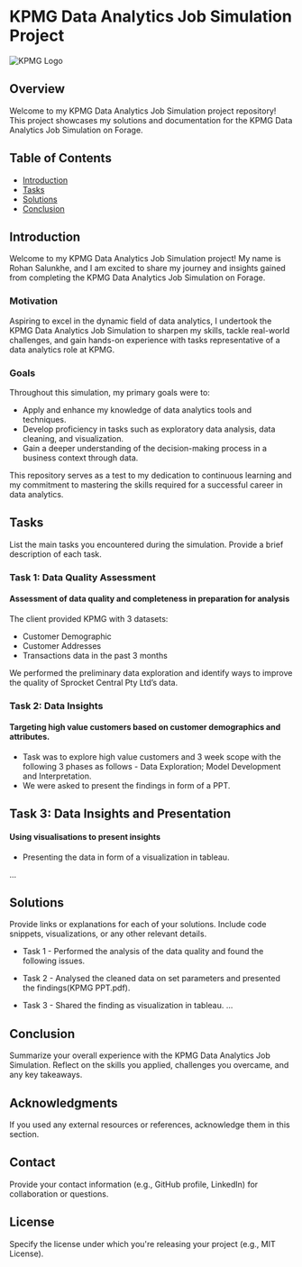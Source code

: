 # KPMG Data Analytics Job Simulation Project #

![KPMG Logo](kpmg_logo.png)

## Overview
Welcome to my KPMG Data Analytics Job Simulation project repository! This project showcases my solutions and documentation for the KPMG Data Analytics Job Simulation on Forage. 

## Table of Contents

- [Introduction](#introduction)
- [Tasks](#tasks)
- [Solutions](#solutions)
- [Conclusion](#conclusion)

## Introduction

Welcome to my KPMG Data Analytics Job Simulation project! My name is Rohan Salunkhe, and I am excited to share my journey and insights gained from completing the KPMG Data Analytics Job Simulation on Forage.

### Motivation

Aspiring to excel in the dynamic field of data analytics, I undertook the KPMG Data Analytics Job Simulation to sharpen my skills, tackle real-world challenges, and gain hands-on experience with tasks representative of a data analytics role at KPMG.

### Goals

Throughout this simulation, my primary goals were to:

- Apply and enhance my knowledge of data analytics tools and techniques.
- Develop proficiency in tasks such as exploratory data analysis, data cleaning, and visualization.
- Gain a deeper understanding of the decision-making process in a business context through data.

This repository serves as a test to my dedication to continuous learning and my commitment to mastering the skills required for a successful career in data analytics.

## Tasks

List the main tasks you encountered during the simulation. Provide a brief description of each task.

### Task 1: Data Quality Assessment
#### Assessment of data quality and completeness in preparation for analysis

The client provided KPMG with 3 datasets:

* Customer Demographic 
* Customer Addresses
* Transactions data in the past 3 months

We performed the preliminary data exploration and identify ways to improve the quality of Sprocket Central Pty Ltd’s data.

### Task 2: Data Insights
#### Targeting high value customers based on customer demographics and attributes.

* Task was to explore high value customers and 3 week scope with the following 3 phases as follows - Data Exploration; Model Development and Interpretation. 
* We were asked to present the findings in form of a PPT.

## Task 3: Data Insights and Presentation
#### Using visualisations to present insights

* Presenting the data in form of a visualization in tableau.


...

## Solutions
Provide links or explanations for each of your solutions. Include code snippets, visualizations, or any other relevant details.

* Task 1 - Performed the analysis of the data quality and found the following issues.
  

* Task 2 - Analysed the cleaned data on set parameters and presented the findings(KPMG PPT.pdf).
  
* Task 3 - Shared the finding as visualization in tableau.
...
## Conclusion
Summarize your overall experience with the KPMG Data Analytics Job Simulation. Reflect on the skills you applied, challenges you overcame, and any key takeaways.

## Acknowledgments
If you used any external resources or references, acknowledge them in this section.

## Contact
Provide your contact information (e.g., GitHub profile, LinkedIn) for collaboration or questions.

## License
Specify the license under which you're releasing your project (e.g., MIT License).
